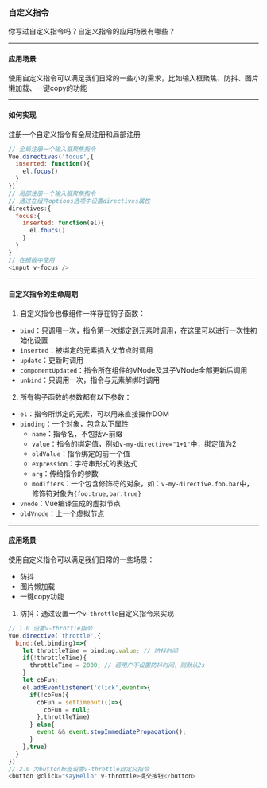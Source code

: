 ### 自定义指令
你写过自定义指令吗？自定义指令的应用场景有哪些？

---

#### 应用场景
使用自定义指令可以满足我们日常的一些小的需求，比如输入框聚焦、防抖、图片懒加载、一键copy的功能

---

#### 如何实现
注册一个自定义指令有全局注册和局部注册
```js
// 全局注册一个输入框聚焦指令
Vue.directives('focus',{
  inserted: function(){
    el.focus()
  }
})
// 局部注册一个输入框聚焦指令
// 通过在组件options选项中设置directives属性
directives:{
  focus:{
    inserted: function(el){
      el.foucs()
    }
  }
}
// 在模板中使用
<input v-focus />
```
---

#### 自定义指令的生命周期
1. 自定义指令也像组件一样存在钩子函数：
+ `bind`：只调用一次，指令第一次绑定到元素时调用，在这里可以进行一次性初始化设置
+ `inserted`：被绑定的元素插入父节点时调用
+ `update`：更新时调用
+ `componentUpdated`：指令所在组件的VNode及其子VNode全部更新后调用
+ `unbind`：只调用一次，指令与元素解绑时调用

2. 所有钩子函数的参数都有以下参数：
+ `el`：指令所绑定的元素，可以用来直接操作DOM
+ `binding`：一个对象，包含以下属性
  + `name`：指令名，不包括v-前缀
  + `value`：指令的绑定值，例如`v-my-directive="1+1"`中，绑定值为2
  + `oldValue`：指令绑定的前一个值
  + `expression`：字符串形式的表达式
  + `arg`：传给指令的参数
  + `modifiers`：一个包含修饰符的对象，如：`v-my-directive.foo.bar`中，修饰符对象为`{foo:true,bar:true}`
+ `vnode`：Vue编译生成的虚拟节点
+ `oldVnode`：上一个虚拟节点

---

#### 应用场景
使用自定义指令可以满足我们日常的一些场景：
+ 防抖
+ 图片懒加载
+ 一键copy功能

1. 防抖：通过设置一个`v-throttle`自定义指令来实现
```js
// 1.0 设置v-throttle指令
Vue.directive('throttle',{
  bind:(el,binding)=>{
    let throttleTime = binding.value; // 防抖时间
    if(!throttleTime){
      throttleTime = 2000; // 若用户不设置防抖时间，则默认2s
    }
    let cbFun;
    el.addEventListener('click',event=>{
      if(!cbFun){
        cbFun = setTimeout(()=>{
          cbFun = null;
        },throttleTime)
      } else{
        event && event.stopImmediatePropagation();
      }
    },true)
  }
})
// 2.0 为button标签设置v-throttle自定义指令
<button @click="sayHello" v-throttle>提交按钮</button>
```